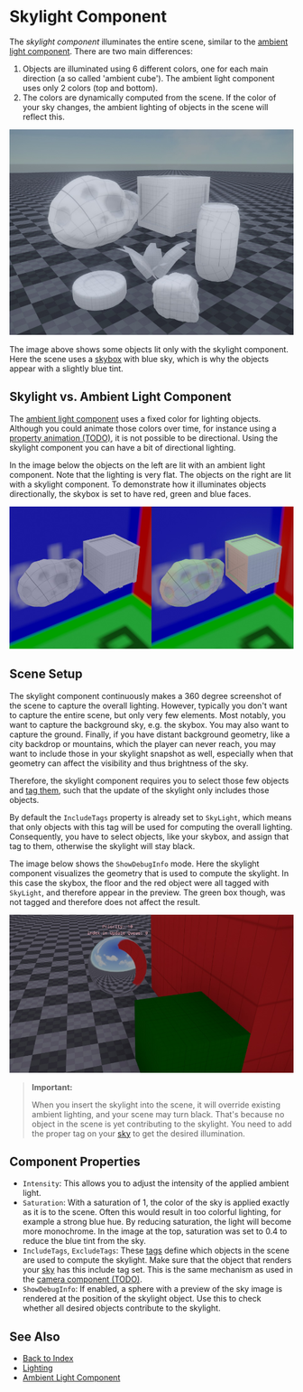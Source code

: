 # Skylight Component

The *skylight component* illuminates the entire scene, similar to the [ambient light component](ambient-light-component.md). There are two main differences:

1. Objects are illuminated using 6 different colors, one for each main direction (a so called 'ambient cube'). The ambient light component uses only 2 colors (top and bottom).
1. The colors are dynamically computed from the scene. If the color of your sky changes, the ambient lighting of objects in the scene will reflect this.

![Skylight](media/skylight.jpg)

The image above shows some objects lit only with the skylight component. Here the scene uses a [skybox](../../effects/sky.md) with blue sky, which is why the objects appear with a slightly blue tint.

## Skylight vs. Ambient Light Component

The [ambient light component](ambient-light-component.md) uses a fixed color for lighting objects. Although you could animate those colors over time, for instance using a [property animation (TODO)](../../animation/property-animation.md), it is not possible to be directional. Using the skylight component you can have a bit of directional lighting.

In the image below the objects on the left are lit with an ambient light component. Note that the lighting is very flat. The objects on the right are lit with a skylight component. To demonstrate how it illuminates objects directionally, the skybox is set to have red, green and blue faces.

![Skylight vs Ambient](media/skylight-vs-ambient.jpg)

## Scene Setup

The skylight component continuously makes a 360 degree screenshot of the scene to capture the overall lighting. However, typically you don't want to capture the entire scene, but only very few elements. Most notably, you want to capture the background sky, e.g. the skybox. You may also want to capture the ground. Finally, if you have distant background geometry, like a city backdrop or mountains, which the player can never reach, you may want to include those in your skylight snapshot as well, especially when that geometry can affect the visibility and thus brightness of the sky.

Therefore, the skylight component requires you to select those few objects and [tag them](../../projects/tags.md), such that the update of the skylight only includes those objects.

By default the `IncludeTags` property is already set to `SkyLight`, which means that only objects with this tag will be used for computing the overall lighting. Consequently, you have to select objects, like your skybox, and assign that tag to them, otherwise the skylight will stay black.

The image below shows the `ShowDebugInfo` mode. Here the skylight component visualizes the geometry that is used to compute the skylight. In this case the skybox, the floor and the red object were all tagged with `SkyLight`, and therefore appear in the preview. The green box though, was not tagged and therefore does not affect the result.

![Skylight Debug Vis](media/skylight-debug.jpg)

> **Important:**
>
> When you insert the skylight into the scene, it will override existing ambient lighting, and your scene may turn black. That's because no object in the scene is yet contributing to the skylight. You need to add the proper tag on your [sky](../../effects/sky.md) to get the desired illumination.

## Component Properties

* `Intensity`: This allows you to adjust the intensity of the applied ambient light.
* `Saturation`: With a saturation of 1, the color of the sky is applied exactly as it is to the scene. Often this would result in too colorful lighting, for example a strong blue hue. By reducing saturation, the light will become more monochrome. In the image at the top, saturation was set to 0.4 to reduce the blue tint from the sky.
* `IncludeTags`, `ExcludeTags`: These [tags](../../projects/tags.md) define which objects in the scene are used to compute the skylight. Make sure that the object that renders your [sky](../../effects/sky.md) has this include tag set. This is the same mechanism as used in the [camera component (TODO)](../camera-component.md).
* `ShowDebugInfo`: If enabled, a sphere with a preview of the sky image is rendered at the position of the skylight object. Use this to check whether all desired objects contribute to the skylight.

## See Also

* [Back to Index](../../index.md)
* [Lighting](lighting-overview.md)
* [Ambient Light Component](ambient-light-component.md)
